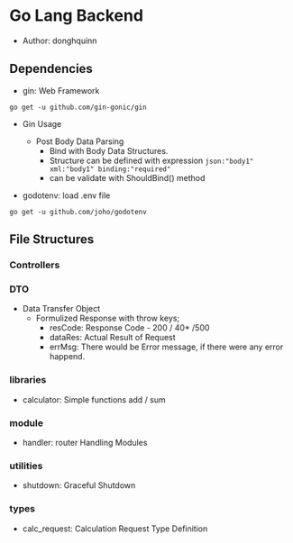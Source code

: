 # Go Lang Backend

- Author: donghquinn

## Dependencies

- gin: Web Framework

``` shell
go get -u github.com/gin-gonic/gin
```

- Gin Usage

    - Post Body Data Parsing
        - Bind with Body Data Structures.
        - Structure can be defined with expression `json:"body1" xml:"body1" binding:"required"`
        - can be validate with ShouldBind() method

- godotenv: load .env file

``` shell
go get -u github.com/joho/godotenv
```

## File Structures

### Controllers

### DTO

- Data Transfer Object
    - Formulized Response with throw keys; 
        - resCode: Response Code - 200 / 40* /500
        - dataRes: Actual Result of Request
        - errMsg: There would be Error message, if there were any error happend.

### libraries

- calculator: Simple functions add / sum

### module

- handler: router Handling Modules

### utilities

- shutdown: Graceful Shutdown

### types

- calc_request: Calculation Request Type Definition
